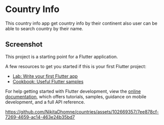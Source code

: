 # Country Info

This country info app get country info by their continent also user can be able to search country by their name.

## Screenshot

This project is a starting point for a Flutter application.

A few resources to get you started if this is your first Flutter project:

- [Lab: Write your first Flutter app](https://docs.flutter.dev/get-started/codelab)
- [Cookbook: Useful Flutter samples](https://docs.flutter.dev/cookbook)

For help getting started with Flutter development, view the
[online documentation](https://docs.flutter.dev/), which offers tutorials,
samples, guidance on mobile development, and a full API reference.


https://github.com/NikitaDhomne/countries/assets/102669357/7ee878cf-7269-4659-ac14-463e24b35bd7

